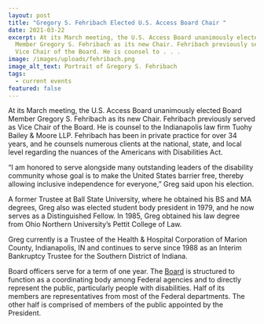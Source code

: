 ```yaml
---
layout: post
title: "Gregory S. Fehribach Elected U.S. Access Board Chair "
date: 2021-03-22
excerpt: At its March meeting, the U.S. Access Board unanimously elected Board
  Member Gregory S. Fehribach as its new Chair. Fehribach previously served as
  Vice Chair of the Board. He is counsel to . . .
image: /images/uploads/fehribach.png
image_alt_text: Portrait of Gregory S. Fehribach
tags:
  - current events
featured: false
---
```

At its March meeting, the U.S. Access Board unanimously elected Board Member Gregory S. Fehribach as its new Chair. Fehribach previously served as Vice Chair of the Board. He is counsel to the Indianapolis law firm Tuohy Bailey & Moore LLP.  Fehribach has been in private practice for over 34 years, and he counsels numerous clients at the national, state, and local level regarding the nuances of the Americans with Disabilities Act.

“I am honored to serve alongside many outstanding leaders of the disability community whose goal is to make the United States barrier free, thereby allowing inclusive independence for everyone,” Greg said upon his election.

A former Trustee at Ball State University, where he obtained his BS and MA degrees, Greg also was elected student body president in 1979, and he now serves as a Distinguished Fellow. In 1985, Greg obtained his law degree from Ohio Northern University’s Pettit College of Law.

Greg currently is a Trustee of the Health & Hospital Corporation of Marion County, Indianapolis, IN and continues to serve since 1988 as an Interim Bankruptcy Trustee for the Southern District of Indiana.

Board officers serve for a term of one year. The [Board](https://www.access-board.gov/about/board-members/) is structured to function as a coordinating body among Federal agencies and to directly represent the public, particularly people with disabilities. Half of its members are representatives from most of the Federal departments. The other half is comprised of members of the public appointed by the President.